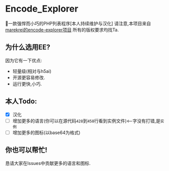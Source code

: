# Encode_Explorer
🚀一款强悍而小巧的PHP列表程序[本人持续维护与汉化]
请注意,本项目来自[marekrei的encode-explorer项目](https://github.com/marekrei/encode-explorer)
所有的版权要求均找Ta.
## 为什么选用EE?
因为它有一下优点:
- 轻量级(相对与h5ai)
- 开源更容易修改.
- 运行更快,小巧.
## 本人Todo:
- [x] 汉化
- [ ] 增加更多的语言(你可以在源代码`428`到`458`行看到实例文件)<--字没有打错,是`实例`
- [ ] 增加更多的图标(以base64为格式)
## 你也可以帮忙!
恳请大家在Issues中贡献更多的语言和图标.
